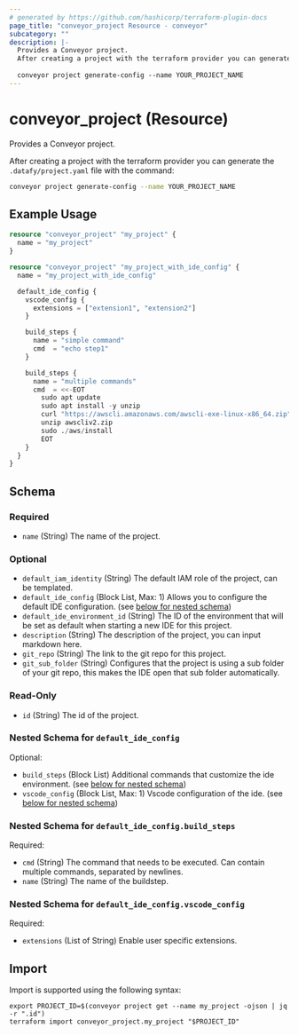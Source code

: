 ```yaml
---
# generated by https://github.com/hashicorp/terraform-plugin-docs
page_title: "conveyor_project Resource - conveyor"
subcategory: ""
description: |-
  Provides a Conveyor project.
  After creating a project with the terraform provider you can generate the .datafy/project.yaml file with the command:
  
  conveyor project generate-config --name YOUR_PROJECT_NAME
---
```


# conveyor_project (Resource)

Provides a Conveyor project.

After creating a project with the terraform provider you can generate the `.datafy/project.yaml` file with the command:

```bash
conveyor project generate-config --name YOUR_PROJECT_NAME
```

## Example Usage

```terraform
resource "conveyor_project" "my_project" {
  name = "my_project"
}

resource "conveyor_project" "my_project_with_ide_config" {
  name = "my_project_with_ide_config"

  default_ide_config {
    vscode_config {
      extensions = ["extension1", "extension2"]
    }

    build_steps {
      name = "simple command"
      cmd  = "echo step1"
    }

    build_steps {
      name = "multiple commands"
      cmd  = <<-EOT
        sudo apt update
        sudo apt install -y unzip
        curl "https://awscli.amazonaws.com/awscli-exe-linux-x86_64.zip" -o "awscliv2.zip"
        unzip awscliv2.zip
        sudo ./aws/install
        EOT
    }
  }
}
```

<!-- schema generated by tfplugindocs -->
## Schema

### Required

- `name` (String) The name of the project.

### Optional

- `default_iam_identity` (String) The default IAM role of the project, can be templated.
- `default_ide_config` (Block List, Max: 1) Allows you to configure the default IDE configuration. (see [below for nested schema](#nestedblock--default_ide_config))
- `default_ide_environment_id` (String) The ID of the environment that will be set as default when starting a new IDE for this project.
- `description` (String) The description of the project, you can input markdown here.
- `git_repo` (String) The link to the git repo for this project.
- `git_sub_folder` (String) Configures that the project is using a sub folder of your git repo, this makes the IDE open that sub folder automatically.

### Read-Only

- `id` (String) The id of the project.

<a id="nestedblock--default_ide_config"></a>
### Nested Schema for `default_ide_config`

Optional:

- `build_steps` (Block List) Additional commands that customize the ide environment. (see [below for nested schema](#nestedblock--default_ide_config--build_steps))
- `vscode_config` (Block List, Max: 1) Vscode configuration of the ide. (see [below for nested schema](#nestedblock--default_ide_config--vscode_config))

<a id="nestedblock--default_ide_config--build_steps"></a>
### Nested Schema for `default_ide_config.build_steps`

Required:

- `cmd` (String) The command that needs to be executed. Can contain multiple commands, separated by newlines.
- `name` (String) The name of the buildstep.


<a id="nestedblock--default_ide_config--vscode_config"></a>
### Nested Schema for `default_ide_config.vscode_config`

Required:

- `extensions` (List of String) Enable user specific extensions.

## Import

Import is supported using the following syntax:

```shell
export PROJECT_ID=$(conveyor project get --name my_project -ojson | jq -r ".id")
terraform import conveyor_project.my_project "$PROJECT_ID"
```
